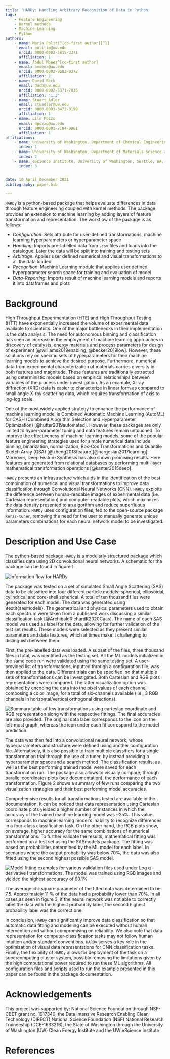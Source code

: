 ```yaml
---
title: 'HARDy: Handling Arbitrary Recognition of Data in Python'
tags:
    - Feature Engineering
    - Kernel methods
    - Machine Learning
    - Python
authors:
    - name: Maria Politi^[co-first author][^1]
      email: politim@uw.edu
      orcid: 0000-0002-5815-3371
      affiliation: 1
    - name: Abdul Moeez^[co-first author]
      email: amoeez@uw.edu
      orcid: 0000-0002-9582-0372
      affiliation: 2
    - name: David Beck
      email: dacb@uw.edu
      orcid: 0000-0002-5371-7035
      affiliation: "1,3"
    - name: Stuart Adler
      email: stuadler@uw.edu
      orcid: 0000-0003-3472-0199
      affiliation: 1
    - name: Lilo Pozzo
      email: dpozzo@uw.edu
      orcid: 0000-0001-7104-9061
      affiliation: 1
affiliations:
    - name: University of Washington, Department of Chemical Engineering, Seattle, WA, USA
      index: 1
    - name: University of Washington, Department of Materials Science and Engineering, Seattle, WA, USA
      index: 2
    - name: eScience Institute, University of Washington, Seattle, WA, USA
      index: 3


date: 10 April December 2021
bibliography: paper.bib

---
```


`HARDy` is a python-based package that helps evaluate differences in data through feature engineering coupled with kernel methods. The package provides an extension to machine learning by adding layers of feature transformation and representation. The workflow of the package is as follows:

- _Configuration_: Sets attribute for user-defined transformations, machine learning hyperparameters or hyperparameter space
- _Handling_: Imports pre-labelled data from `.csv` files and loads into the catalogue. Later the data will be split into training and testing sets
- _Arbitrage_: Applies user defined numerical and visual transformations to all the data loaded.
- _Recognition_: Machine Learning module that applies user defined hyperparameter search space for training and evaluation of model
- _Data-Reporting_: Imports result of machine learning models and reports it into dataframes and plots

# Background

High Throughput Experimentation (HTE) and High Throughput Testing (HTT) have exponentially increased the volume of experimental data available to scientists. One of the major bottlenecks in their implementation is the data analysis. The need for autonomous binning and classification has seen an increase in the employment of machine learning approaches in discovery of catalysts, energy materials and process parameters for design of experiment [@williams2019enabling; @becker2019low]. However, these solutions rely on specific sets of hyperparameters for their machine learning models to achieve the desired purpose. Furthermore, numerical data from experimental characterization of materials carries diversity in both features and magnitude. These features are traditionally extracted using deterministic models based on empirical relationships between variables of the process under investigation. As an example, X-ray diffraction (XRD) data is easier to characterize in linear form as compared to small angle X-ray scattering data, which requires transformation of axis to log-log scale.

One of the most widely applied strategy to enhance the performance of machine learning model is Combined Automatic Machine Learning (AutoML) for CASH (Combined Alogrithm Selection and Hyperparameter Optimization) [@hutter2019automated]. However, these packages are only limited to hyper-parameter tuning and data features remain untouched. To improve the effectiveness of machine learning models, some of the popular feature engineering strategies used for simple numerical data include binning, binarization, normalization, Box-Cox Transformations and Quantile Sketch Array (QSA) [@zheng2018feature][@nargesian2017learning]. Moreover, Deep Feature Synthesis has also shown promising results. Here features are generated from relational databases by performing multi-layer mathematical transformation operations [@kanter2015deep].

`HARDy` presents an infrastructure which aids in the identification of the best combination of numerical and visual transformations to improve data classification through Convolutional Neural Networks (CNN). `HARDy` exploits the difference between human-readable images of experimental data (i.e. Cartesian representation) and computer-readable plots, which maximizes the data density presented to an algorithm and reduce superfluous information. `HARDy` uses configuration files, fed to the open-source package `Keras-tuner`, removing the need for the user to manually generate unique parameters combinations for each neural network model to be investigated.



# Description and Use Case

The python-based package `HARDy` is a modularly structured package which classifies data using 2D convolutional neural networks. A schematic for the package can be found in figure 1.

![Information flow for HARDy](./images/HARDy_diagram.png)

The package was tested on a set of simulated Small Angle Scattering (SAS) data to be classified into four different particle models: spherical, ellipsoidal, cylindrical and core-shell spherical. A total of ten thousand files were generated for each model. The data was generated using \textit{sasmodels}. The geometrical and physical parameters used to obtain each spectrum were taken from a published work discussing a similar classification task [@ArchibaldRichardK2020Caas]. The name of each SAS model was used as label for the data, allowing for further validation of the test set results. These models were selected as they present similar parameters and data features, which at times make it challenging to distinguish between them.

First, the pre-labelled data was loaded. A subset of the files, three thousand files in total, was identified as the testing set. All the ML models initialized in the same code run were validated using the same testing set. A user-provided list of transformations, inputted through a configuration file, was then applied to the data. Different trials can be specified, so that multiple sets of transformations can be investigated. Both Cartesian and RGB plots representations were compared. The latter visualization option was obtained by encoding the data into the pixel values of each channel composing a color image, for a total of six-channels available (i.e., 3 RGB channels in horizontal/vertical orthogonal directions).

![Summary table of few transformations using cartesian coordinate and RGB representation along with the respective fittings. The final accuracies are also provided. The original data label corresponds to the icon on the left-most graph, whereas the icon under each fit correspond to the model prediction.](./images/transformation_run_example.png)

The data was then fed into a convolutional neural network, whose hyperparameters and structure were defined using another configuration file. Alternatively, it is also possible to train multiple classifiers for a single transformation trial through the use of a tuner, by instead providing a hyperparameter space and a search method. The classification results, as well as the best performing trained model were saved for each transformation run. The package also allows to visually compare, through parallel coordinates plots (see documentation), the performance of each transformation. Figure 2 shows a summary of few runs comparing the two visualization strategies and their best performing model accuracies. 

Comprehensive results for all transformations tested are available in the documentation. It can be noticed that data representation using Cartesian coordinate plots yielded a higher number of instances in which the accuracy of the trained machine learning model was ~25\%. This value corresponds to machine learning model's inability to recognize differences in a four-class classification task. On the other hand, the RGB plots show, on average, higher accuracy for the same combinations of numerical transformations. To further validate the results, mathematical fitting was performed on a test set using the SASmodels package. The fitting was based on probabilities determined by the ML model for each label. In scenarios where the output probability was below 70\%, the data was also fitted using the second highest possible SAS model.

![Model fitting examples for various validation files used under Log q - derivative I transformations. The model was trained using RGB images and yielded the highest acccuracy of 90.1%](./images/fitting_example.png)

The average chi-square parameter of the fitted data was determined to be 7.5. Approximately 11 \% of the data had a probability lower than 70\%. In all cases,as seen in figure 3, if the neural network was not able to correctly label the data with the highest probability label, the second highest probability label was the correct one.

In conclusion, `HARDy` can significantly improve data classification so that automatic data fitting and modeling can be executed without human intervention and without compromising on reliability. We also note that data representation for computer-classification tasks may not follow human intuition and/or standard conventions. `HARDy` serves a key role in the optimization of visual data representations for CNN classification tasks. Finally, the flexibility of `HARDy` allows for deployment of the task on a supercomputing cluster system, possibly removing the limitations given by the high computational power required to run these ML algorithms. All configuration files and scripts used to run the example presented in this paper can be found in the package documentation.


# Acknowledgements
This project was supported by: National Science Foundation through NSF-CBET grant no. 1917340, the Data Intensive Research Enabling Clean Technology (DIRECT) National Science Foundation (NSF) National Research Traineeship (DGE-1633216), the State of Washington through the University of Washington (UW) Clean Energy Institute and the UW eScience Institute

# References

[^1]: Corresponding Author

